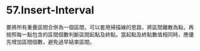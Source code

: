 # 57.Insert-Interval

要將所有重疊區間合併為一個區間，可以套用掃描線的思路，將區間離散為點，再按照每一點包含的區間個數判斷區間起點及終點。當起點及終點數值相同時，應優先增加區間個數，避免過早結束區間。
